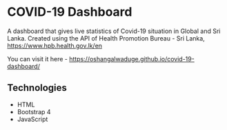 # COVID-19 Dashboard

A dashboard that gives live statistics of Covid-19 situation in Global and Sri Lanka.
Created using the API of Health Promotion Bureau - Sri Lanka, https://www.hpb.health.gov.lk/en

You can visit it here - https://oshangalwaduge.github.io/covid-19-dashboard/

## Technologies
- HTML
- Bootstrap 4
- JavaScript
